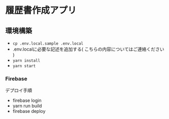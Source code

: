 # 履歴書作成アプリ

## 環境構築
- `cp .env.local.sample .env.local`
- .env.localに必要な記述を追加する( こちらの内容についてはご連絡ください )
- `yarn install`
- `yarn start`

### Firebase
デプロイ手順
- firebase login
- yarn run build
- firebase deploy


